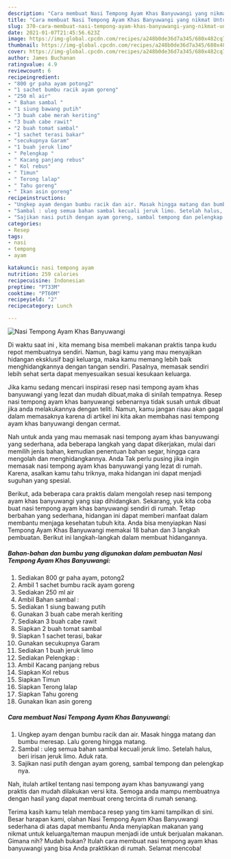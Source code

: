 ```yaml
---
description: "Cara membuat Nasi Tempong Ayam Khas Banyuwangi yang nikmat Untuk Jualan"
title: "Cara membuat Nasi Tempong Ayam Khas Banyuwangi yang nikmat Untuk Jualan"
slug: 370-cara-membuat-nasi-tempong-ayam-khas-banyuwangi-yang-nikmat-untuk-jualan
date: 2021-01-07T21:45:56.623Z
image: https://img-global.cpcdn.com/recipes/a248b0de36d7a345/680x482cq70/nasi-tempong-ayam-khas-banyuwangi-foto-resep-utama.jpg
thumbnail: https://img-global.cpcdn.com/recipes/a248b0de36d7a345/680x482cq70/nasi-tempong-ayam-khas-banyuwangi-foto-resep-utama.jpg
cover: https://img-global.cpcdn.com/recipes/a248b0de36d7a345/680x482cq70/nasi-tempong-ayam-khas-banyuwangi-foto-resep-utama.jpg
author: James Buchanan
ratingvalue: 4.9
reviewcount: 6
recipeingredient:
- "800 gr paha ayam potong2"
- "1 sachet bumbu racik ayam goreng"
- "250 ml air"
- " Bahan sambal "
- "1 siung bawang putih"
- "3 buah cabe merah keriting"
- "3 buah cabe rawit"
- "2 buah tomat sambal"
- "1 sachet terasi bakar"
- "secukupnya Garam"
- "1 buah jeruk limo"
- " Pelengkap "
- " Kacang panjang rebus"
- " Kol rebus"
- " Timun"
- " Terong lalap"
- " Tahu goreng"
- " Ikan asin goreng"
recipeinstructions:
- "Ungkep ayam dengan bumbu racik dan air. Masak hingga matang dan bumbu meresap. Lalu goreng hingga matang."
- "Sambal : uleg semua bahan sambal kecuali jeruk limo. Setelah halus, beri irisan jeruk limo. Aduk rata."
- "Sajikan nasi putih dengan ayam goreng, sambal tempong dan pelengkap nya."
categories:
- Resep
tags:
- nasi
- tempong
- ayam

katakunci: nasi tempong ayam 
nutrition: 259 calories
recipecuisine: Indonesian
preptime: "PT33M"
cooktime: "PT60M"
recipeyield: "2"
recipecategory: Lunch

---
```



![Nasi Tempong Ayam Khas Banyuwangi](https://img-global.cpcdn.com/recipes/a248b0de36d7a345/680x482cq70/nasi-tempong-ayam-khas-banyuwangi-foto-resep-utama.jpg)

Di waktu  saat ini , kita memang bisa membeli makanan praktis tanpa kudu repot membuatnya sendiri. Namun, bagi kamu yang mau menyajikan hidangan eksklusif bagi keluarga, maka kamu memang lebih baik menghidangkannya dengan tangan sendiri. Pasalnya, memasak sendiri lebih sehat serta dapat menyesuaikan sesuai kesukaan keluarga.

Jika kamu sedang mencari inspirasi resep nasi tempong ayam khas banyuwangi yang lezat dan mudah dibuat,maka di sinilah tempatnya. Resep nasi tempong ayam khas banyuwangi  sebenarnya tidak susah untuk dibuat jika anda melakukannya dengan teliti. Namun, kamu jangan risau akan gagal dalam memasaknya 
karena di artikel ini kita akan membahas nasi tempong ayam khas banyuwangi dengan cermat.  



Nah untuk anda yang mau memasak nasi tempong ayam khas banyuwangi yang sederhana, ada beberapa langkah yang dapat dikerjakan, mulai dari memilih jenis bahan, kemudian penentuan bahan segar, hingga cara mengolah dan menghidangkannya. Anda Tak perlu pusing jika ingin memasak nasi tempong ayam khas banyuwangi yang lezat di rumah. Karena, asalkan kamu  tahu triknya, maka hidangan ini dapat menjadi suguhan yang spesial.

Berikut, ada beberapa cara praktis  dalam mengolah resep nasi tempong ayam khas banyuwangi yang siap dihidangkan. Sekarang, yuk kita coba buat nasi tempong ayam khas banyuwangi sendiri di rumah. Tetap berbahan yang sederhana, hidangan ini dapat memberi manfaat dalam membantu menjaga kesehatan tubuh kita. Anda bisa menyiapkan Nasi Tempong Ayam Khas Banyuwangi memakai 18 bahan dan 3 langkah pembuatan. Berikut ini langkah-langkah dalam membuat hidangannya.

<!--inarticleads1-->

##### Bahan-bahan dan bumbu yang digunakan dalam pembuatan Nasi Tempong Ayam Khas Banyuwangi:

1. Sediakan 800 gr paha ayam, potong2
1. Ambil 1 sachet bumbu racik ayam goreng
1. Sediakan 250 ml air
1. Ambil  Bahan sambal :
1. Sediakan 1 siung bawang putih
1. Gunakan 3 buah cabe merah keriting
1. Sediakan 3 buah cabe rawit
1. Siapkan 2 buah tomat sambal
1. Siapkan 1 sachet terasi, bakar
1. Gunakan secukupnya Garam
1. Sediakan 1 buah jeruk limo
1. Sediakan  Pelengkap :
1. Ambil  Kacang panjang rebus
1. Siapkan  Kol rebus
1. Siapkan  Timun
1. Siapkan  Terong lalap
1. Siapkan  Tahu goreng
1. Gunakan  Ikan asin goreng




<!--inarticleads2-->

##### Cara membuat Nasi Tempong Ayam Khas Banyuwangi:

1. Ungkep ayam dengan bumbu racik dan air. Masak hingga matang dan bumbu meresap. Lalu goreng hingga matang.
1. Sambal : uleg semua bahan sambal kecuali jeruk limo. Setelah halus, beri irisan jeruk limo. Aduk rata.
1. Sajikan nasi putih dengan ayam goreng, sambal tempong dan pelengkap nya.




Nah, itulah artikel tentang  nasi tempong ayam khas banyuwangi  yang praktis dan mudah dilakukan versi kita. Semoga anda mampu membuatnya dengan hasil yang dapat membuat oreng tercinta di rumah senang. 

Terima kasih kamu telah membaca resep yang tim kami tampilkan di sini. Besar harapan kami, olahan  Nasi Tempong Ayam Khas Banyuwangi sederhana di atas dapat membantu Anda menyiapkan makanan yang nikmat untuk keluarga/teman maupun menjadi ide untuk berjualan makanan. Gimana nih? Mudah bukan? Itulah cara membuat nasi tempong ayam khas banyuwangi yang bisa Anda praktikkan di rumah. Selamat mencoba!

